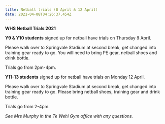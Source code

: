 ```yaml
---
title: Netball trials (8 April & 12 April)
date: 2021-04-08T04:26:37.454Z
---
```

**WHS Netball Trials 2021**

**Y9 & Y10 students** signed up for netball have trials on Thursday 8 April. 

Please walk over to Springvale Stadium at second break, get changed into training gear ready to go. You will need to bring PE gear, netball shoes and drink bottle.  

Trials go from 2pm-4pm.

**Y11-13 students** signed up for netball have trials on Monday 12 April.  

Please walk over to Springvale Stadium at second break, get changed into training gear ready to go. Please bring netball shoes, training gear and drink bottle.  

Trials go from 2-4pm.

*See Mrs Murphy in the Te Wehi Gym office with any questions.*